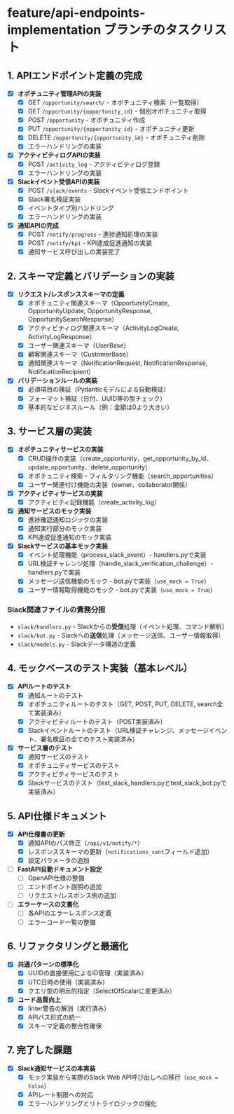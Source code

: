 # feature/api-endpoints-implementation ブランチのタスクリスト

## 1. APIエンドポイント定義の完成

- [x] **オポチュニティ管理APIの実装**
  - [x] GET `/opportunity/search/` - オポチュニティ検索（一覧取得）
  - [x] GET `/opportunity/{opportunity_id}` - 個別オポチュニティ取得
  - [x] POST `/opportunity` - オポチュニティ作成
  - [x] PUT `/opportunity/{opportunity_id}` - オポチュニティ更新
  - [x] DELETE `/opportunity/{opportunity_id}` - オポチュニティ削除
  - [x] エラーハンドリングの実装

- [x] **アクティビティログAPIの実装**
  - [x] POST `/activity_log` - アクティビティログ登録
  - [x] エラーハンドリングの実装

- [x] **Slackイベント受信APIの実装**
  - [x] POST `/slack/events` - Slackイベント受信エンドポイント
  - [x] Slack署名検証実装
  - [x] イベントタイプ別ハンドリング
  - [x] エラーハンドリングの実装

- [x] **通知APIの完成**
  - [x] POST `/notify/progress` - 進捗通知処理の実装
  - [x] POST `/notify/kpi` - KPI達成促進通知の実装
  - [x] 通知サービス呼び出しの実装完了

## 2. スキーマ定義とバリデーションの実装

- [x] **リクエスト/レスポンススキーマの定義**
  - [x] オポチュニティ関連スキーマ（OpportunityCreate, OpportunityUpdate, OpportunityResponse, OpportunitySearchResponse）
  - [x] アクティビティログ関連スキーマ（ActivityLogCreate, ActivityLogResponse）
  - [x] ユーザー関連スキーマ（UserBase）
  - [x] 顧客関連スキーマ（CustomerBase）
  - [x] 通知関連スキーマ（NotificationRequest, NotificationResponse, NotificationRecipient）

- [x] **バリデーションルールの実装**
  - [x] 必須項目の検証（Pydanticモデルによる自動検証）
  - [x] フォーマット検証（日付、UUID等の型チェック）
  - [x] 基本的なビジネスルール（例：金額は0より大きい）

## 3. サービス層の実装

- [x] **オポチュニティサービスの実装**
  - [x] CRUD操作の実装（create_opportunity、get_opportunity_by_id、update_opportunity、delete_opportunity）
  - [x] オポチュニティ検索・フィルタリング機能（search_opportunities）
  - [x] ユーザー関連付け機能の実装（owner、collaborator関係）

- [x] **アクティビティサービスの実装**
  - [x] アクティビティ記録機能（create_activity_log）

- [x] **通知サービスのモック実装**
  - [x] 進捗確認通知ロジックの実装
  - [x] 通知実行部分のモック実装
  - [x] KPI達成促進通知のモック実装

- [x] **Slackサービスの基本モック実装**
  - [x] イベント処理機能（process_slack_event）- handlers.pyで実装
  - [x] URL検証チャレンジ処理（handle_slack_verification_challenge）- handlers.pyで実装
  - [x] メッセージ送信機能のモック - bot.pyで実装（`use_mock = True`）
  - [x] ユーザー情報取得機能のモック - bot.pyで実装（`use_mock = True`）

### Slack関連ファイルの責務分担
- `slack/handlers.py` - Slackからの**受信**処理（イベント処理、コマンド解析）
- `slack/bot.py` - Slackへの**送信**処理（メッセージ送信、ユーザー情報取得）
- `slack/models.py` - Slackデータ構造の定義

## 4. モックベースのテスト実装（基本レベル）

- [x] **APIルートのテスト**
  - [x] 通知ルートのテスト
  - [x] オポチュニティルートのテスト（GET, POST, PUT, DELETE, search全て実装済み）
  - [x] アクティビティルートのテスト（POST実装済み）
  - [x] Slackイベントルートのテスト（URL検証チャレンジ、メッセージイベント、署名検証の全てのテスト実装済み）

- [x] **サービス層のテスト**
  - [x] 通知サービスのテスト
  - [x] オポチュニティサービスのテスト
  - [x] アクティビティサービスのテスト
  - [x] Slackサービスのテスト（test_slack_handlers.pyとtest_slack_bot.pyで実装済み）

## 5. API仕様ドキュメント

- [x] **API仕様書の更新**
  - [x] 通知APIのパス修正（`/api/v1/notify/*`）
  - [x] レスポンススキーマの更新（`notifications_sent`フィールド追加）
  - [x] 設定パラメータの追加

- [ ] **FastAPI自動ドキュメント設定**
  - [ ] OpenAPI仕様の整備
  - [ ] エンドポイント説明の追加
  - [ ] リクエスト/レスポンス例の追加

- [ ] **エラーケースの文書化**
  - [ ] 各APIのエラーレスポンス定義
  - [ ] エラーコード一覧の整備

## 6. リファクタリングと最適化

- [x] **共通パターンの標準化**
  - [x] UUIDの直接使用によるID管理（実装済み）
  - [x] UTC日時の使用（実装済み）
  - [x] クエリ型の明示的指定（SelectOfScalarに変更済み）

- [x] **コード品質向上**
  - [x] linter警告の解消（実行済み）
  - [x] APIパス形式の統一
  - [x] スキーマ定義の整合性確保

## 7. 完了した課題

- [x] **Slack通知サービスの本実装**
  - [x] モック実装から実際のSlack Web API呼び出しへの移行（`use_mock = False`）
  - [x] APIレート制限への対応
  - [x] エラーハンドリングとリトライロジックの強化
